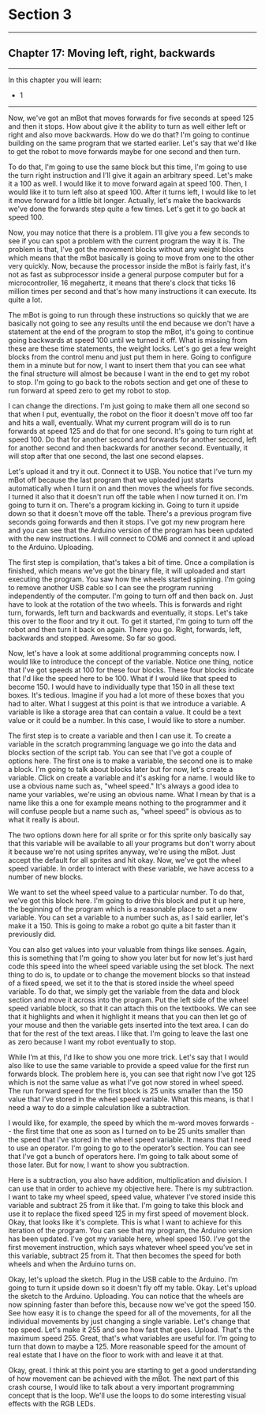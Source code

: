 # Section 3

---

## Chapter 17: Moving left, right, backwards

---

In this chapter you will learn:

* 1

---

Now, we've got an mBot that moves forwards for five seconds at speed 125 and then it stops. How about give it the ability to turn as well either left or right and also move backwards. How do we do that? I'm going to continue building on the same program that we started earlier. Let's say that we'd like to get the robot to move forwards maybe for one second and then turn.

To do that, I'm going to use the same block but this time, I'm going to use the turn right instruction and I'll give it again an arbitrary speed. Let's make it a 100 as well. I would like it to move forward again at speed 100. Then, I would like it to turn left also at speed 100. After it turns left, I would like to let it move forward for a little bit longer. Actually, let's make the backwards we've done the forwards step quite a few times. Let's get it to go back at speed 100.

Now, you may notice that there is a problem. I'll give you a few seconds to see if you can spot a problem with the current program the way it is. The problem is that, I've got the movement blocks without any weight blocks which means that the mBot basically is going to move from one to the other very quickly. Now, because the processor inside the mBot is fairly fast, it's not as fast as subprocessor inside a general purpose computer but for a microcontroller, 16 megahertz, it means that there's clock that ticks 16 million times per second and that's how many instructions it can execute. Its quite a lot.

The mBot is going to run through these instructions so quickly that we are basically not going to see any results until the end because we don't have a statement at the end of the program to stop the mBot, it's going to continue going backwards at speed 100 until we turned it off. What is missing from these are these time statements, the weight locks. Let's go get a few weight blocks from the control menu and just put them in here. Going to configure them in a minute but for now, I want to insert them that you can see what the final structure will almost be because I want in the end to get my robot to stop. I'm going to go back to the robots section and get one of these to run forward at speed zero to get my robot to stop.

I can change the directions. I'm just going to make them all one second so that when I put, eventually, the robot on the floor it doesn't move off too far and hits a wall, eventually. What my current program will do is to run forwards at speed 125 and do that for one second. It's going to turn right at speed 100. Do that for another second and forwards for another second, left for another second and then backwards for another second. Eventually, it will stop after that one second, the last one second elapses.

Let's upload it and try it out. Connect it to USB. You notice that I've turn my mBot off because the last program that we uploaded just starts automatically when I turn it on and then moves the wheels for five seconds. I turned it also that it doesn't run off the table when I now turned it on. I'm going to turn it on. There's a program kicking in. Going to turn it upside down so that it doesn't move off the table. There's a previous program five seconds going forwards and then it stops. I've got my new program here and you can see that the Arduino version of the program has been updated with the new instructions. I will connect to COM6 and connect it and upload to the Arduino. Uploading.

The first step is compilation, that's takes a bit of time. Once a compilation is finished, which means we've got the binary file, it will uploaded and start executing the program. You saw how the wheels started spinning. I'm going to remove another USB cable so I can see the program running independently of the computer. I'm going to turn off and then back on. Just have to look at the rotation of the two wheels. This is forwards and right turn, forwards, left turn and backwards and eventually, it stops. Let's take this over to the floor and try it out. To get it started, I'm going to turn off the robot and then turn it back on again. There you go. Right, forwards, left, backwards and stopped. Awesome. So far so good.

Now, let's have a look at some additional programming concepts now. I would like to introduce the concept of the variable. Notice one thing, notice that I've got speeds at 100 for these four blocks. These four blocks indicate that I'd like the speed here to be 100. What if I would like that speed to become 150. I would have to individually type that 150 in all these text boxes. It's tedious. Imagine if you had a lot more of these boxes that you had to alter. What I suggest at this point is that we introduce a variable. A variable is like a storage area that can contain a value. It could be a text value or it could be a number. In this case, I would like to store a number.

The first step is to create a variable and then I can use it. To create a variable in the scratch programming language we go into the data and blocks section of the script tab. You can see that I've got a couple of options here. The first one is to make a variable, the second one is to make a block. I'm going to talk about blocks later but for now, let's create a variable. Click on create a variable and it's asking for a name. I would like to use a obvious name such as, "wheel speed." It's always a good idea to name your variables, we're using an obvious name. What I mean by that is a name like this a one for example means nothing to the programmer and it will confuse people but a name such as, "wheel speed" is obvious as to what it really is about.

The two options down here for all sprite or for this sprite only basically say that this variable will be available to all your programs but don't worry about it because we're not using sprites anyway, we're using the mBot. Just accept the default for all sprites and hit okay. Now, we've got the wheel speed variable. In order to interact with these variable, we have access to a number of new blocks.

We want to set the wheel speed value to a particular number. To do that, we've got this block here. I'm going to drive this block and put it up here, the beginning of the program which is a reasonable place to set a new variable. You can set a variable to a number such as, as I said earlier, let's make it a 150. This is going to make a robot go quite a bit faster than it previously did.

You can also get values into your valuable from things like senses. Again, this is something that I'm going to show you later but for now let's just hard code this speed into the wheel speed variable using the set block. The next thing to do is, to update or to change the movement blocks so that instead of a fixed speed, we set it to the that is stored inside the wheel speed variable. To do that, we simply get the variable from the data and block section and move it across into the program. Put the left side of the wheel speed variable block, so that it can attach this on the textbooks. We can see that it highlights and when it highlight it means that you can then let go of your mouse and then the variable gets inserted into the text area. I can do that for the rest of the text areas. I like that. I'm going to leave the last one as zero because I want my robot eventually to stop.

While I’m at this, I'd like to show you one more trick. Let's say that I would also like to use the same variable to provide a speed value for the first run forwards block. The problem here is, you can see that right now I've got 125 which is not the same value as what I've got now stored in wheel speed. The run forward speed for the first block is 25 units smaller than the 150 value that I’ve stored in the wheel speed variable. What this means, is that I need a way to do a simple calculation like a subtraction.

I would like, for example, the speed by which the m-word moves forwards -- the first time that one as soon as I turned on to be 25 units smaller than the speed that I've stored in the wheel speed variable. It means that I need to use an operator. I'm going to go to the operator’s section. You can see that I've got a bunch of operators here. I’m going to talk about some of those later. But for now, I want to show you subtraction.

Here is a subtraction, you also have addition, multiplication and division. I can use that in order to achieve my objective here. There is my subtraction. I want to take my wheel speed, speed value, whatever I’ve stored inside this variable and subtract 25 from it like that. I'm going to take this block and use it to replace the fixed speed 125 in my first speed of movement block. Okay, that looks like it's complete. This is what I want to achieve for this iteration of the program. You can see that my program, the Arduino version has been updated. I've got my variable here, wheel speed 150. I’ve got the first movement instruction, which says whatever wheel speed you've set in this variable, subtract 25 from it. That then becomes the speed for both wheels and when the Arduino turns on.

Okay, let's upload the sketch. Plug in the USB cable to the Arduino. I’m going to turn it upside down so it doesn't fly off my table. Okay. Let's upload the sketch to the Arduino. Uploading. You can notice that the wheels are now spinning faster than before this, because now we've got the speed 150. See how easy it is to change the speed for all of the movements, for all the individual movements by just changing a single variable. Let's change that top speed. Let's make it 255 and see how fast that goes. Upload. That's the maximum speed 255. Great, that's what variables are useful for. I’m going to turn that down to maybe a 125. More reasonable speed for the amount of real estate that I have on the floor to work with and leave it at that.

Okay, great. I think at this point you are starting to get a good understanding of how movement can be achieved with the mBot. The next part of this crash course, I would like to talk about a very important programming concept that is the loop. We'll use the loops to do some interesting visual effects with the RGB LEDs.

